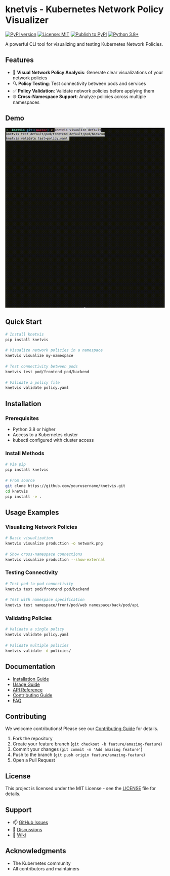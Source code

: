 # knetvis - Kubernetes Network Policy Visualizer

[![PyPI version](https://badge.fury.io/py/knetvis.svg)](https://badge.fury.io/py/knetvis)
[![License: MIT](https://img.shields.io/badge/License-MIT-yellow.svg)](https://opensource.org/licenses/MIT)
[![Publish to PyPI](https://github.com/samuelarogbonlo/knetvis/actions/workflows/publish.yml/badge.svg)](https://github.com/samuelarogbonlo/knetvis/actions/workflows/publish.yml)
[![Python 3.8+](https://img.shields.io/badge/python-3.8+-blue.svg)](https://www.python.org/downloads/)

A powerful CLI tool for visualizing and testing Kubernetes Network Policies.

## Features

- 🎯 **Visual Network Policy Analysis**: Generate clear visualizations of your network policies
- 🔍 **Policy Testing**: Test connectivity between pods and services
- ✅ **Policy Validation**: Validate network policies before applying them
- 🌐 **Cross-Namespace Support**: Analyze policies across multiple namespaces

## Demo
![Knetvis Operation](images/Real-demo.gif)

## Quick Start

```bash
# Install knetvis
pip install knetvis

# Visualize network policies in a namespace
knetvis visualize my-namespace

# Test connectivity between pods
knetvis test pod/frontend pod/backend

# Validate a policy file
knetvis validate policy.yaml
```

## Installation

### Prerequisites
- Python 3.8 or higher
- Access to a Kubernetes cluster
- kubectl configured with cluster access

### Install Methods
```bash
# Via pip
pip install knetvis

# From source
git clone https://github.com/yourusername/knetvis.git
cd knetvis
pip install -e .
```

## Usage Examples

### Visualizing Network Policies
```bash
# Basic visualization
knetvis visualize production -o network.png

# Show cross-namespace connections
knetvis visualize production --show-external
```

### Testing Connectivity
```bash
# Test pod-to-pod connectivity
knetvis test pod/frontend pod/backend

# Test with namespace specification
knetvis test namespace/front/pod/web namespace/back/pod/api
```

### Validating Policies
```bash
# Validate a single policy
knetvis validate policy.yaml

# Validate multiple policies
knetvis validate -d policies/
```

## Documentation

- [Installation Guide](docs/installation.md)
- [Usage Guide](docs/usage.md)
- [API Reference](docs/api.md)
- [Contributing Guide](CONTRIBUTING.md)
- [FAQ](docs/faq.md)

## Contributing

We welcome contributions! Please see our [Contributing Guide](CONTRIBUTING.md) for details.

1. Fork the repository
2. Create your feature branch (`git checkout -b feature/amazing-feature`)
3. Commit your changes (`git commit -m 'Add amazing feature'`)
4. Push to the branch (`git push origin feature/amazing-feature`)
5. Open a Pull Request

## License

This project is licensed under the MIT License - see the [LICENSE](LICENSE) file for details.

## Support

- 📫 [GitHub Issues](https://github.com/yourusername/knetvis/issues)
- 💬 [Discussions](https://github.com/yourusername/knetvis/discussions)
- 📖 [Wiki](https://github.com/yourusername/knetvis/wiki)

## Acknowledgments

- The Kubernetes community
- All contributors and maintainers